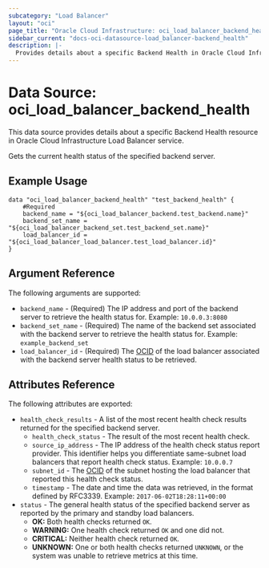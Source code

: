 ```yaml
---
subcategory: "Load Balancer"
layout: "oci"
page_title: "Oracle Cloud Infrastructure: oci_load_balancer_backend_health"
sidebar_current: "docs-oci-datasource-load_balancer-backend_health"
description: |-
  Provides details about a specific Backend Health in Oracle Cloud Infrastructure Load Balancer service
---
```


# Data Source: oci_load_balancer_backend_health
This data source provides details about a specific Backend Health resource in Oracle Cloud Infrastructure Load Balancer service.

Gets the current health status of the specified backend server.

## Example Usage

```hcl
data "oci_load_balancer_backend_health" "test_backend_health" {
	#Required
	backend_name = "${oci_load_balancer_backend.test_backend.name}"
	backend_set_name = "${oci_load_balancer_backend_set.test_backend_set.name}"
	load_balancer_id = "${oci_load_balancer_load_balancer.test_load_balancer.id}"
}
```

## Argument Reference

The following arguments are supported:

* `backend_name` - (Required) The IP address and port of the backend server to retrieve the health status for.  Example: `10.0.0.3:8080` 
* `backend_set_name` - (Required) The name of the backend set associated with the backend server to retrieve the health status for.  Example: `example_backend_set` 
* `load_balancer_id` - (Required) The [OCID](https://docs.cloud.oracle.com/iaas/Content/General/Concepts/identifiers.htm) of the load balancer associated with the backend server health status to be retrieved.


## Attributes Reference

The following attributes are exported:

* `health_check_results` - A list of the most recent health check results returned for the specified backend server. 
	* `health_check_status` - The result of the most recent health check. 
	* `source_ip_address` - The IP address of the health check status report provider. This identifier helps you differentiate same-subnet load balancers that report health check status.  Example: `10.0.0.7` 
	* `subnet_id` - The [OCID](https://docs.cloud.oracle.com/iaas/Content/General/Concepts/identifiers.htm) of the subnet hosting the load balancer that reported this health check status. 
	* `timestamp` - The date and time the data was retrieved, in the format defined by RFC3339.  Example: `2017-06-02T18:28:11+00:00` 
* `status` - The general health status of the specified backend server as reported by the primary and standby load balancers.
	*   **OK:** Both health checks returned `OK`.
	*   **WARNING:** One health check returned `OK` and one did not.
	*   **CRITICAL:** Neither health check returned `OK`.
	*   **UNKNOWN:** One or both health checks returned `UNKNOWN`, or the system was unable to retrieve metrics at this time. 

